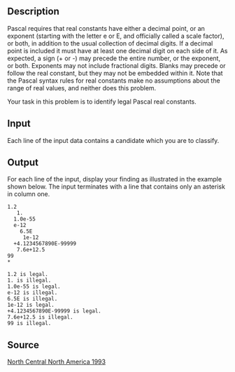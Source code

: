 <h2>Description</h2><p>Pascal requires that real constants have either a decimal point, or an exponent (starting with the letter e or E, and officially called a scale factor), or both, in addition to the usual collection of decimal digits. If a decimal point is included it must have at least one decimal digit on each side of it. As expected, a sign (+ or -) may precede the entire number, or the exponent, or both. Exponents may not include fractional digits. Blanks may precede or follow the real constant, but they may not be embedded within it. Note that the Pascal syntax rules for real constants make no assumptions about the range of real values, and neither does this problem. 
</p>
Your task in this problem is to identify legal Pascal real constants.<h2>Input</h2><p>Each line of the input data contains a candidate which you are to classify.</p><h2>Output</h2><p>For each line of the input, display your finding as illustrated in the example shown below. The input terminates with a line that contains only an asterisk in column one. </p><pre><code class="language-input1">1.2
   1.
  1.0e-55
  e-12
    6.5E
     1e-12
  +4.1234567890E-99999
   7.6e+12.5
99
*</code></pre><pre><code class="language-output1">1.2 is legal.
1. is illegal.
1.0e-55 is legal.
e-12 is illegal.
6.5E is illegal.
1e-12 is legal.
+4.1234567890E-99999 is legal.
7.6e+12.5 is illegal.
99 is illegal.</code></pre><h2>Source</h2><a href="searchproblem?field=source&amp;key=North+Central+North+America+1993">North Central North America 1993</a>